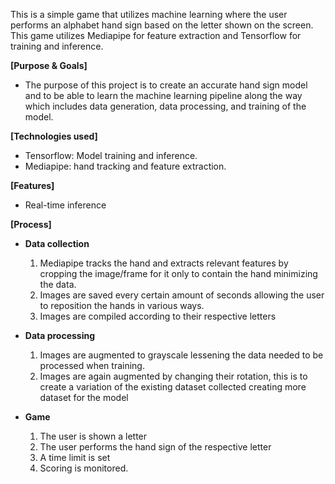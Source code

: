 
This is a simple game that utilizes machine learning where the user performs an alphabet hand sign based on the letter shown on the screen. This game utilizes Mediapipe for feature extraction and Tensorflow for training and inference.

**[Purpose & Goals]**
 - The purpose of this project is to create an accurate hand sign model and to be able to learn the machine learning pipeline along the way which includes data generation, data processing, and training of the model.
   
**[Technologies used]**
 - Tensorflow: Model training and inference.
 - Mediapipe: hand tracking and feature extraction.

**[Features]**
 - Real-time inference

**[Process]**
 - **Data collection**
      1) Mediapipe tracks the hand and extracts relevant features by cropping the image/frame for it only to contain the hand minimizing the data.
      2) Images are saved every certain amount of seconds allowing the user to reposition the hands in various ways.
      3) Images are compiled according to their respective letters
         
 - **Data processing**
      1) Images are augmented to grayscale lessening the data needed to be processed when training.
      2) Images are again augmented by changing their rotation, this is to create a variation of the existing dataset collected creating more dataset for the model
   
 - **Game**
      1) The user is shown a letter
      2) The user performs the hand sign of the respective letter
      3) A time limit is set
      4) Scoring is monitored.
   



      
